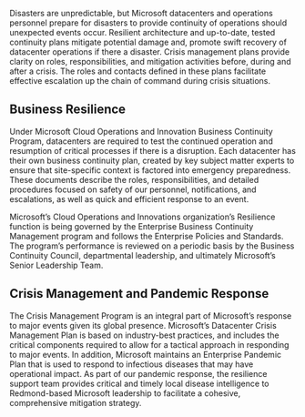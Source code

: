 Disasters are unpredictable, but Microsoft datacenters and operations personnel prepare for disasters to provide continuity of operations should unexpected events occur. Resilient architecture and up-to-date, tested continuity plans mitigate potential damage and, promote swift recovery of datacenter operations if there a disaster. Crisis management plans provide clarity on roles, responsibilities, and mitigation activities before, during and after a crisis. The roles and contacts defined in these plans facilitate effective escalation up the chain of command during crisis situations.

## Business Resilience

Under Microsoft Cloud Operations and Innovation Business Continuity Program, datacenters are required to test the continued operation and resumption of critical processes if there is a disruption. Each datacenter has their own business continuity plan, created by key subject matter experts to ensure that site-specific context is factored into emergency preparedness. These documents describe the roles, responsibilities, and detailed procedures focused on safety of our personnel, notifications, and escalations, as well as quick and efficient response to an event.

Microsoft’s Cloud Operations and Innovations organization’s Resilience function is being governed by the Enterprise Business Continuity Management program and follows the Enterprise Policies and Standards. The program’s performance is reviewed on a periodic basis by the Business Continuity Council, departmental leadership, and ultimately Microsoft’s Senior Leadership Team.  

## Crisis Management and Pandemic Response

The Crisis Management Program is an integral part of Microsoft’s response to major events given its global presence. Microsoft’s Datacenter Crisis Management Plan is based on industry-best practices, and includes the critical components required to allow for a tactical approach in responding to major events. In addition, Microsoft maintains an Enterprise Pandemic Plan that is used to respond to infectious diseases that may have operational impact. As part of our pandemic response, the resilience support team provides critical and timely local disease intelligence to Redmond-based Microsoft leadership to facilitate a cohesive, comprehensive mitigation strategy.

